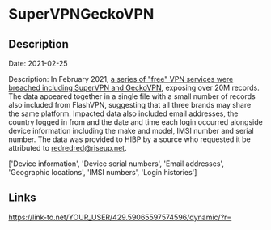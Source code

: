 # SuperVPNGeckoVPN

## Description

Date: 2021-02-25

Description:
In February 2021, <a href="https://cybernews.com/security/one-of-the-biggest-android-vpns-hacked-data-of-21-million-users-from-3-android-vpns-put-for-sale-online/" target="_blank" rel="noopener">a series of &quot;free&quot; VPN services were breached including SuperVPN and GeckoVPN</a>, exposing over 20M records. The data appeared together in a single file with a small number of records also included from FlashVPN, suggesting that all three brands may share the same platform. Impacted data also included email addresses, the country logged in from and the date and time each login occurred alongside device information including the make and model, IMSI number and serial number. The data was provided to HIBP by a source who requested it be attributed to redredred@riseup.net.


['Device information', 'Device serial numbers', 'Email addresses', 'Geographic locations', 'IMSI numbers', 'Login histories']

## Links

https://link-to.net/YOUR_USER/429.59065597574596/dynamic/?r=